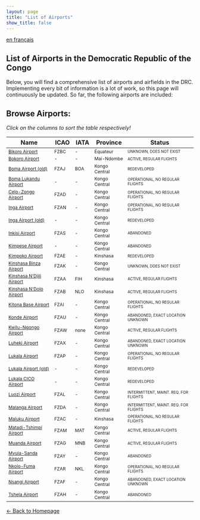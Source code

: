 ```yaml
---
layout: page
title: "List of Airports"
show_title: false
---
```


[en français](list_fr.md)

## List of Airports in the Democratic Republic of the Congo

Below, you will find a comprehensive list of airports and airfields in the DRC. Implementing every bit of information is a lot of work, so this page will continuously be updated. So far, the following airports are included:

## Browse Airports:

*Click on the columns to sort the table respectively!*

<style>
  #airportTable td:nth-child(1) { 
    font-size: 12px;
  }
  #airportTable td:nth-child(2) { 
    font-size: 12px;
  }
  #airportTable td:nth-child(3) { 
    font-size: 12px;
  }
  #airportTable td:nth-child(4) { 
    font-size: 12px;
  }
  #airportTable td:nth-child(5) { 
    font-size: 10px;
  }
</style>

<table id="airportTable">
  <thead>
    <tr>
      <th onclick="sortTable(0)">Name</th>
      <th onclick="sortTable(1)">ICAO</th>
      <th onclick="sortTable(2)">IATA</th>
      <th onclick="sortTable(3)">Province</th>
      <th onclick="sortTable(4)">Status</th>
    </tr>
  </thead>
  <tbody>
    <tr>
      <td><a href="airports/bikorofzbc/bikoro.html">Bikoro Airport</a></td>
      <td>FZBC</td>
      <td>-</td>
      <td>Équateur</td>
      <td>UNKNOWN, DOES NOT EXIST</td>
    </tr>
    <tr>
      <td><a href="airports/bokoro/bokoro.html">Bokoro Airport</a></td>
      <td>-</td>
      <td>-</td>
      <td>Mai-Ndombe</td>
      <td>ACTIVE, REGULAR FLIGHTS</td>
    </tr>
    <tr>
      <td><a href="airports/bomafzaj/boma.html">Boma Airport (old)</a></td>
      <td>FZAJ</td>
      <td>BOA</td>
      <td>Kongo Central</td>
      <td>REDEVELOPED</td>
    </tr>
    <tr>
      <td><a href="airports/bomafzaj/lukandu.html">Boma Lukandu Airport</a></td>
      <td>-</td>
      <td>-</td>
      <td>Kongo Central</td>
      <td>OPERATIONAL, NO REGULAR FLIGHTS</td>
    </tr>
    <tr>
      <td><a href="airports/zongofzad/zongo.html">Celo-Zongo Airport</a></td>
      <td>FZAD</td>
      <td>-</td>
      <td>Kongo Central</td>
      <td>OPERATIONAL, NO REGULAR FLIGHTS</td>
    </tr>
    <tr>
      <td><a href="airports/ingafzan/inga.html">Inga Airport</a></td>
      <td>FZAN</td>
      <td>-</td>
      <td>Kongo Central</td>
      <td>OPERATIONAL, NO REGULAR FLIGHTS</td>
    </tr>
    <tr>
      <td><a href="airports/ingafzan/ingaold.html">Inga Airport (old)</a></td>
      <td>-</td>
      <td>-</td>
      <td>Kongo Central</td>
      <td>REDEVELOPED</td>
    </tr>
    <tr>
      <td><a href="airports/inkisifzas/inkisi.html">Inkisi Airport</a></td>
      <td>FZAS</td>
      <td>-</td>
      <td>Kongo Central</td>
      <td>ABANDONED</td>
    </tr>
    <tr>
      <td><a href="airports/kimpese/kimpese.html">Kimpese Airport</a></td>
      <td>-</td>
      <td>-</td>
      <td>Kongo Central</td>
      <td>ABANDONED</td>
    </tr>
    <tr>
      <td><a href="airports/kimpokofzae/kimpoko.html">Kimpoko Airport</a></td>
      <td>FZAE</td>
      <td>-</td>
      <td>Kinshasa</td>
      <td>REDEVELOPED</td>
    </tr>
    <tr>
      <td><a href="airports/binzafzak/binza.html">Kinshasa Binza Airport</a></td>
      <td>FZAK</td>
      <td>-</td>
      <td>Kongo Central</td>
      <td>UNKNOWN, DOES NOT EXIST</td>
    </tr>
    <tr>
      <td><a href="airports/ndjilifzaa/ndjili.html">Kinshasa N'Djili Airport</a></td>
      <td>FZAA</td>
      <td>FIH</td>
      <td>Kinshasa</td>
      <td>ACTIVE, REGULAR FLIGHTS</td>
    </tr>
    <tr>
      <td><a href="airports/ndolofzab/ndolo.html">Kinshasa N'Dolo Airport</a></td>
      <td>FZAB</td>
      <td>NLO</td>
      <td>Kinshasa</td>
      <td>ACTIVE, REGULAR FLIGHTS</td>
    </tr>
    <tr>
      <td><a href="airports/kitonabasefzai/kitona.html">Kitona Base Airport</a></td>
      <td>FZAI</td>
      <td>-</td>
      <td>Kongo Central</td>
      <td>OPERATIONAL, NO REGULAR FLIGHTS</td>
    </tr>
    <tr>
      <td><a href="airports/kondefzau/konde.html">Konde Airport</a></td>
      <td>FZAU</td>
      <td>-</td>
      <td>Kongo Central</td>
      <td>ABANDONED, EXACT LOCATION UNKNOWN</td>
    </tr>
    <tr>
      <td><a href="airports/kwilungongofzaw/kwilungongo.html">Kwilu-Ngongo Airport</a></td>
      <td>FZAW</td>
      <td>none</td>
      <td>Kongo Central</td>
      <td>ACTIVE, REGULAR FLIGHTS</td>
    </tr>
    <tr>
      <td><a href="airports/luhekifzax/luheki.html">Luheki Airport</a></td>
      <td>FZAX</td>
      <td>-</td>
      <td>Kongo Central</td>
      <td>ABANDONED, EXACT LOCATION UNKNOWN</td>
    </tr>
    <tr>
      <td><a href="airports/lukalafzap/lukala.html">Lukala Airport</a></td>
      <td>FZAP</td>
      <td>-</td>
      <td>Kongo Central</td>
      <td>OPERATIONAL, NO REGULAR FLIGHTS</td>
    </tr>
    <tr>
      <td><a href="airports/lukalafzap/lukalaold.html">Lukala Airport (old)</a></td>
      <td>-</td>
      <td>-</td>
      <td>Kongo Central</td>
      <td>REDEVELOPED</td>
    </tr>
    <tr>
      <td><a href="airports/lukalafzap/lukalacico.html">Lukala CICO Airport</a></td>
      <td>-</td>
      <td>-</td>
      <td>Kongo Central</td>
      <td>REDEVELOPED</td>
    </tr>
    <tr>
      <td><a href="airports/luozifzal/luozi.html">Luozi Airport</a></td>
      <td>FZAL</td>
      <td>-</td>
      <td>Kongo Central</td>
      <td>INTERMITTENT, MAINT. REQ. FOR FLIGHTS</td>
    </tr>
    <tr>
      <td><a href="airports/malangafzda/malanga.html">Malanga Airport</a></td>
      <td>FZDA</td>
      <td>-</td>
      <td>Kongo Central</td>
      <td>INTERMITTENT, MAINT. REQ. FOR FLIGHTS</td>
    </tr>
    <tr>
      <td><a href="airports/malukufzac/maluku.html">Maluku Airport</a></td>
      <td>FZAC</td>
      <td>-</td>
      <td>Kinshasa</td>
      <td>OPERATIONAL, NO REGULAR FLIGHTS</td>
    </tr>
    <tr>
      <td><a href="airports/matadifzam/matadi.html">Matadi-Tshimpi Airport</a></td>
      <td>FZAM</td>
      <td>MAT</td>
      <td>Kongo Central</td>
      <td>ACTIVE, REGULAR FLIGHTS</td>
    </tr>
    <tr>
      <td><a href="airports/muandafzag/muanda.html">Muanda Airport</a></td>
      <td>FZAG</td>
      <td>MNB</td>
      <td>Kongo Central</td>
      <td>ACTIVE, REGULAR FLIGHTS</td>
    </tr>
    <tr>
      <td><a href="airports/mvulasandafzay/mvulasanda.html">Mvula-Sanda Airport</a></td>
      <td>FZAY</td>
      <td>-</td>
      <td>Kongo Central</td>
      <td>ABANDONED</td>
    </tr>
    <tr>
      <td><a href="airports/nkolofumafzar/nkolofuma.html">Nkolo-Fuma Airport</a></td>
      <td>FZAR</td>
      <td>NKL</td>
      <td>Kongo Central</td>
      <td>OPERATIONAL, NO REGULAR FLIGHTS</td>
    </tr>
    <tr>
      <td><a href="airports/nsangifzaf/nsangi.html">Nsangi Airport</a></td>
      <td>FZAF</td>
      <td>-</td>
      <td>Kongo Central</td>
      <td>ABANDONED, EXACT LOCATION UNKNOWN</td>
    </tr>
    <tr>
      <td><a href="airports/tshelafzah/tshela.html">Tshela Airport</a></td>
      <td>FZAH</td>
      <td>-</td>
      <td>Kongo Central</td>
      <td>ABANDONED</td>
    </tr>
  </tbody>
</table>

[← Back to Homepage](index.md)

<script>
function sortTable(columnIndex) {
  let table = document.getElementById("airportTable");
  let rows = Array.from(table.getElementsByTagName("tr")).slice(1);
  let sortedRows = rows.sort((a, b) => {
    let aValue = a.cells[columnIndex].innerText.trim();
    let bValue = b.cells[columnIndex].innerText.trim();

    if (!isNaN(aValue) && !isNaN(bValue)) {
      return parseFloat(aValue) - parseFloat(bValue);
    }

    return aValue.localeCompare(bValue);
  });

  let tbody = table.getElementsByTagName("tbody")[0];
  tbody.innerHTML = "";
  sortedRows.forEach(row => tbody.appendChild(row));
}
</script>
